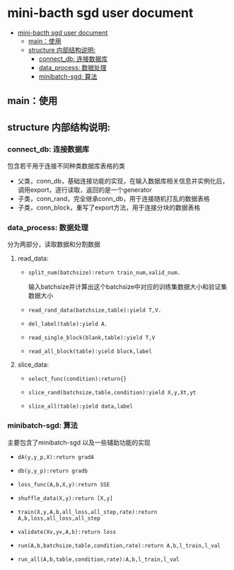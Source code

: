 mini-bacth sgd user document
====
- [mini-bacth sgd user document](#mini-bacth-sgd-user-document)
    - [main：使用](#main)
    - [structure 内部结构说明:](#structure)
        - [connect_db: 连接数据库](#connect-db)
        - [data_process: 数据处理](#data-process)
        - [minibatch-sgd: 算法](#minibatch-sgd)
## main：使用

structure 内部结构说明:
----
### connect_db: 连接数据库 
包含若干用于连接不同种类数据库表格的类

* 父类，conn_db，基础连接功能的实现，在输入数据库相关信息并实例化后，调用export，逐行读取，返回的是一个generator
* 子类，conn_rand，完全继承conn_db，用于连接随机打乱的数据表格
* 子类，conn_block，重写了export方法，用于连接分块的数据表格
### data_process: 数据处理
分为两部分，读取数据和分割数据

1. read_data:
    * <pre><code>split_num(batchsize):return train_num,valid_num.</code></pre>
        <p>输入batchsize并计算出这个batchsize中对应的训练集数据大小和验证集数据大小</p>

    * <pre><code>read_rand_data(batchsize,table):yield T,V.</code></pre>
        <p></p>
    * <pre><code>del_label(table):yield A.</code></pre>
        <p></p>
    * <pre><code>read_single_block(blank,table):yield T,V</code></pre>
        <p></p>
    * <pre><code>read_all_block(table):yield block,label</code></pre>
        <p></p>
2. slice_data:
    * <pre><code>select_func(condition):return{}</code></pre>
        <p></p>
    * <pre><code>slice_rand(batchsize,table,condition):yield X,y,Xt,yt</code></pre>
        <p></p>
    * <pre><code>slice_all(table):yield data,label</code></pre>
        <p></p>
### minibatch-sgd: 算法
主要包含了minibatch-sgd 以及一些辅助功能的实现

* <pre><code>dA(y,y_p,X):return gradA</code></pre>
    <p></p>
* <pre><code>db(y,y_p):return gradb</code></pre>
    <p></p>
* <pre><code>loss_func(A,b,X,y):return SSE</code></pre>
    <p></p>
* <pre><code>shuffle_data(X,y):return [X,y]</code></pre>
    <p></p>
* <pre><code>train(X,y,A,b,all_loss,all_step,rate):return A,b,loss,all_loss,all_step</code></pre>
    <p></p>
* <pre><code>validate(Xv,yv,A,b):return loss</code></pre>
    <p></p>
* <pre><code>run(A,b,batchsize,table,condition,rate):return A,b,l_train,l_val</code></pre>
    <p></p>
* <pre><code>run_all(A,b,table,condition,rate):A,b,l_train,l_val</code></pre>
    <p></p>

